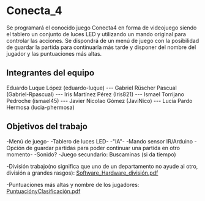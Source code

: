 # Conecta_4

Se programará el conocido juego Conecta4 en forma de videojuego siendo el tablero un conjunto de luces LED y utilizando un mando original para controlar las acciones. Se dispondrá de un menú de juego con la posibilidad de guardar la partida para continuarla más tarde y disponer del nombre del jugador y las puntuaciones más altas.

## Integrantes del equipo 

Eduardo Luque López (eduardo-luque) --- 
Gabriel Rüscher Pascual (Gabriel-Rpascual) --- 
Iris Martínez Pérez (Iris821) --- 
Ismael Torrijano Pedroche (ismael45) --- 
Javier Nicolao Gómez (JaviNico) --- 
Lucía Pardo Hermosa (lucia-phermosa)

## Objetivos del trabajo

-Menú de juego-
-Tablero de luces LED-
-"IA"-
-Mando sensor IR/Arduino
-Opción de guardar partidas para poder continuar una partida en otro momento-
-Sonido?
-Juego secundario: Buscaminas (si da tiempo)

-División trabajo(no significa que uno de un departamento no ayude al otro, división a grandes rasgos):
[Software_Hardware_división.pdf](https://github.com/aigora/twIA_2021-conecta_4/files/6331153/Software_Hardware_division.pdf)

-Puntuaciones más altas y nombre de los jugadores:
[PuntuaciónyClasificación.pdf](https://github.com/aigora/twIA_2021-conecta_4/files/6331154/PuntuacionyClasificacion.pdf)
